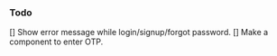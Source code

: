 ### Todo

[] Show error message while login/signup/forgot password.
[] Make a component to enter OTP.
